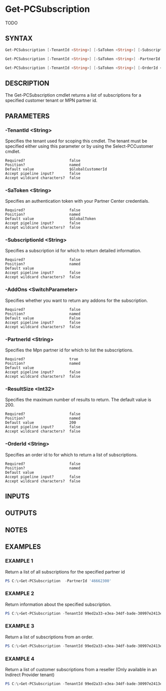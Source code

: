 # Get-PCSubscription

TODO

## SYNTAX

```powershell
Get-PCSubscription [-TenantId <String>] [-SaToken <String>] [-SubscriptionId <String>] [-AddOns] [<CommonParameters>]

Get-PCSubscription [-TenantId <String>] [-SaToken <String>] -PartnerId <String> [-ResultSize <Int32>] [<CommonParameters>]

Get-PCSubscription [-TenantId <String>] [-SaToken <String>] [-OrderId <String>] [<CommonParameters>]
```

## DESCRIPTION

The Get-PCSubscription cmdlet returns a list of subscriptions for a specified customer tenant or MPN partner id.

## PARAMETERS

### -TenantId &lt;String&gt;

Specifies the tenant used for scoping this cmdlet. The tenant must be specified either using this parameter or by using the Select-PCCustomer cmdlet.

```
Required?                    false
Position?                    named
Default value                $GlobalCustomerId
Accept pipeline input?       false
Accept wildcard characters?  false
```

### -SaToken &lt;String&gt;

Specifies an authentication token with your Partner Center credentials.

```
Required?                    false
Position?                    named
Default value                $GlobalToken
Accept pipeline input?       false
Accept wildcard characters?  false
```

### -SubscriptionId &lt;String&gt;

Specifies a subscription id for which to return detailed information.

```
Required?                    false
Position?                    named
Default value
Accept pipeline input?       false
Accept wildcard characters?  false
```

### -AddOns &lt;SwitchParameter&gt;

Specifies whether you want to return any addons for the subscription.

```
Required?                    false
Position?                    named
Default value                False
Accept pipeline input?       false
Accept wildcard characters?  false
```

### -PartnerId &lt;String&gt;

Specifies the Mpn partner id for which to list the subscriptions.

```
Required?                    true
Position?                    named
Default value
Accept pipeline input?       false
Accept wildcard characters?  false
```

### -ResultSize &lt;Int32&gt;

Specifies the maximum number of results to return. The default value is 200.

```
Required?                    false
Position?                    named
Default value                200
Accept pipeline input?       false
Accept wildcard characters?  false
```

### -OrderId &lt;String&gt;

Specifies an order id to for which to return a list of subscriptions.

```
Required?                    false
Position?                    named
Default value
Accept pipeline input?       false
Accept wildcard characters?  false
```

## INPUTS

## OUTPUTS

## NOTES

## EXAMPLES

### EXAMPLE 1

Return a list of all subscriptions for the specified partner id

```powershell
PS C:\>Get-PCSubscription  -PartnerId '46662300'
```

### EXAMPLE 2

Return information about the specified subscription.

```powershell
PS C:\>Get-PCSubscription -TenantId 99ed2a33-e3ea-34df-bade-30997e2413e5 -SubscriptionId 335c4cad-b235-4a31-8273-e73da43e7817
```

### EXAMPLE 3

Return a list of subscriptions from an order.

```powershell
PS C:\>Get-PCSubscription -TenantId 99ed2a33-e3ea-34df-bade-30997e2413e5 -OrderId 335c4cad-b235-4a31-8273-e73da43e7817
```

### EXAMPLE 4

Return a list of customer subscriptions from a reseller (Only available in an Indirect Provider tenant)

```powershell
PS C:\>Get-PCSubscription -TenantId 99ed2a33-e3ea-34df-bade-30997e2413e5 -PartnerId '46662300'
```
